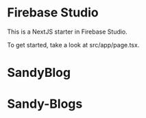 # Firebase Studio

This is a NextJS starter in Firebase Studio.

To get started, take a look at src/app/page.tsx.
# SandyBlog
# Sandy-Blogs
